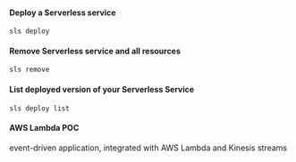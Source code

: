 

#### Deploy a Serverless service
`sls deploy`

#### Remove Serverless service and all resources
`sls remove`

#### List deployed version of your Serverless Service
`sls deploy list`

#### AWS Lambda POC
event-driven application, integrated with AWS Lambda and Kinesis streams